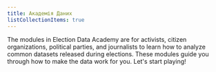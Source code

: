 ```yaml
---
title: Академія Даних
listCollectionItems: true
---
```


The modules in Election Data Academy are for activists, citizen organizations, political parties, and journalists to learn how to analyze common datasets released during elections. These modules guide you through how to make the data work for you. Let's start playing!
